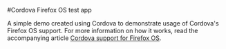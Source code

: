 #Cordova Firefox OS test app

A simple demo created using Cordova to demonstrate usage of Cordova's Firefox OS support. For more information on how it works, read the accompanying article [Cordova support for Firefox OS](https://developer.mozilla.org/en-US/Apps/Tools_and_frameworks/Cordova_support_for_Firefox_OS).